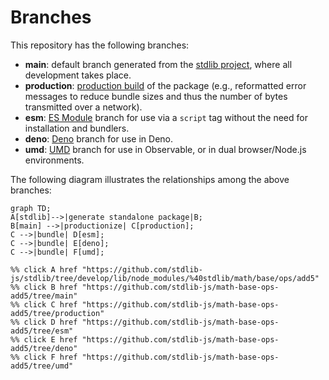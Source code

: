 <!--

@license Apache-2.0

Copyright (c) 2022 The Stdlib Authors.

Licensed under the Apache License, Version 2.0 (the "License");
you may not use this file except in compliance with the License.
You may obtain a copy of the License at

    http://www.apache.org/licenses/LICENSE-2.0

Unless required by applicable law or agreed to in writing, software
distributed under the License is distributed on an "AS IS" BASIS,
WITHOUT WARRANTIES OR CONDITIONS OF ANY KIND, either express or implied.
See the License for the specific language governing permissions and
limitations under the License.

-->

# Branches

This repository has the following branches:

-   **main**: default branch generated from the [stdlib project][stdlib-url], where all development takes place.
-   **production**: [production build][production-url] of the package (e.g., reformatted error messages to reduce bundle sizes and thus the number of bytes transmitted over a network).
-   **esm**: [ES Module][esm-url] branch for use via a `script` tag without the need for installation and bundlers.
-   **deno**: [Deno][deno-url] branch for use in Deno.
-   **umd**: [UMD][umd-url] branch for use in Observable, or in dual browser/Node.js environments.

The following diagram illustrates the relationships among the above branches:

```mermaid
graph TD;
A[stdlib]-->|generate standalone package|B;
B[main] -->|productionize| C[production];
C -->|bundle| D[esm];
C -->|bundle| E[deno];
C -->|bundle| F[umd];

%% click A href "https://github.com/stdlib-js/stdlib/tree/develop/lib/node_modules/%40stdlib/math/base/ops/add5"
%% click B href "https://github.com/stdlib-js/math-base-ops-add5/tree/main"
%% click C href "https://github.com/stdlib-js/math-base-ops-add5/tree/production"
%% click D href "https://github.com/stdlib-js/math-base-ops-add5/tree/esm"
%% click E href "https://github.com/stdlib-js/math-base-ops-add5/tree/deno"
%% click F href "https://github.com/stdlib-js/math-base-ops-add5/tree/umd"
```

[stdlib-url]: https://github.com/stdlib-js/stdlib/tree/develop/lib/node_modules/%40stdlib/math/base/ops/add5
[production-url]: https://github.com/stdlib-js/math-base-ops-add5/tree/production
[deno-url]: https://github.com/stdlib-js/math-base-ops-add5/tree/deno
[umd-url]: https://github.com/stdlib-js/math-base-ops-add5/tree/umd
[esm-url]: https://github.com/stdlib-js/math-base-ops-add5/tree/esm